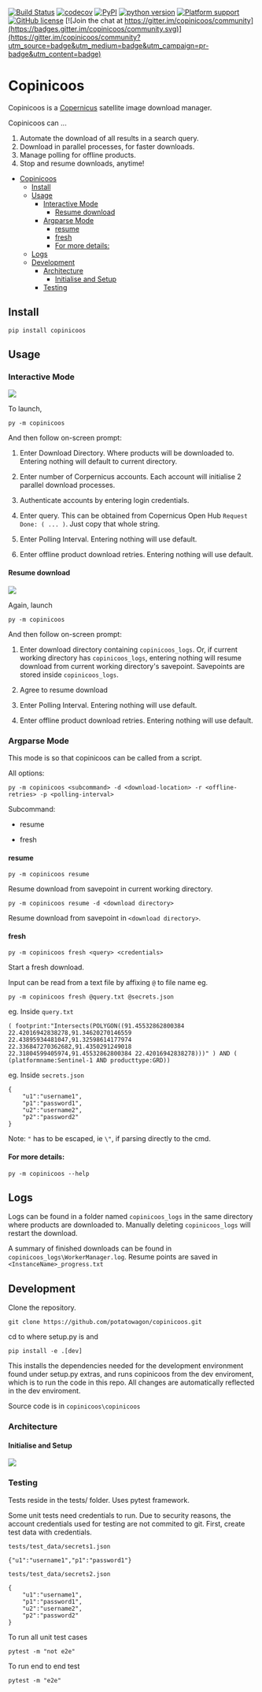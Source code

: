 [![Build Status](https://travis-ci.org/potatowagon/copinicoos.svg?branch=master)](https://travis-ci.org/potatowagon/copinicoos)
[![codecov](https://codecov.io/gh/potatowagon/copinicoos/branch/master/graph/badge.svg)](https://codecov.io/gh/potatowagon/copinicoos)
[![PyPI](https://img.shields.io/pypi/v/copinicoos)](https://pypi.org/project/copinicoos/)
[![python version](https://img.shields.io/badge/python-3.6%20%7C%203.7-blue.svg)](https://pypi.org/project/copinicoos/)
[![Platform support](https://img.shields.io/badge/platform-windows%20%7C%20macos%20%7C%20linux-lightgrey.svg)](https://travis-ci.org/potatowagon/copinicoos)
[![GitHub license](https://img.shields.io/github/license/potatowagon/copinicoos)](https://github.com/potatowagon/copinicoos/blob/master/LICENSE) 
[![Join the chat at https://gitter.im/copinicoos/community](https://badges.gitter.im/copinicoos/community.svg)](https://gitter.im/copinicoos/community?utm_source=badge&utm_medium=badge&utm_campaign=pr-badge&utm_content=badge)

# Copinicoos
Copinicoos is a <a href="https://scihub.copernicus.eu/dhus/#/home">Copernicus</a> satellite image download manager. 

Copinicoos can ...
1. Automate the download of all results in a search query. 
2. Download in parallel processes, for faster downloads. 
3. Manage polling for offline products. 
4. Stop and resume downloads, anytime!

- [Copinicoos](#copinicoos)
  - [Install](#install)
  - [Usage](#usage)
    - [Interactive Mode](#interactive-mode)
      - [Resume download](#resume-download)
    - [Argparse Mode](#argparse-mode)
      - [resume](#resume)
      - [fresh](#fresh)
      - [For more details:](#for-more-details)
  - [Logs](#logs)
  - [Development](#development)
    - [Architecture](#architecture)
      - [Initialise and Setup](#initialise-and-setup)
    - [Testing](#testing)

## Install

```
pip install copinicoos
```

## Usage
### Interactive Mode

![](img/i_mode.gif)

To launch,
```
py -m copinicoos
```
And then follow on-screen prompt:

1. Enter Download Directory. Where products will be downloaded to. Entering nothing will default to current directory.
   
2. Enter number of Corpernicus accounts. Each account will initialise 2 parallel download processes.
   
3. Authenticate accounts by entering login credentials.
   
4. Enter query. This can be obtained from Copernicus Open Hub `Request Done: ( ... )`. Just copy that whole string.

5. Enter Polling Interval. Entering nothing will use default.

6. Enter offline product download retries. Entering nothing will use default.

#### Resume download
![](img/i_mode_resume.gif)

Again, launch 
```
py -m copinicoos
```
And then follow on-screen prompt:

1. Enter download directory containing `copinicoos_logs`. Or, if current working directory has `copinicoos_logs`, entering nothing will resume download from current working directory's savepoint. Savepoints are stored inside `copinicoos_logs`.

2. Agree to resume download 

3. Enter Polling Interval. Entering nothing will use default.

4. Enter offline product download retries. Entering nothing will use default.

### Argparse Mode

This mode is so that copinicoos can be called from a script.

All options:
```
py -m copinicoos <subcommand> -d <download-location> -r <offline-retries> -p <polling-interval>
```
Subcommand:
- resume 

- fresh

#### resume

```
py -m copinicoos resume
```
Resume download from savepoint in current working directory.

```
py -m copinicoos resume -d <download directory>
```
Resume download from savepoint in `<download directory>`.

#### fresh
```
py -m copinicoos fresh <query> <credentials>
```
Start a fresh download. 

Input can be read from a text file by affixing `@` to file name eg.

```
py -m copinicoos fresh @query.txt @secrets.json
```

eg. Inside `query.txt`
```
( footprint:"Intersects(POLYGON((91.45532862800384 22.42016942838278,91.34620270146559 22.43895934481047,91.32598614177974 22.336847270362682,91.4350291249018 22.31804599405974,91.45532862800384 22.42016942838278)))" ) AND ( (platformname:Sentinel-1 AND producttype:GRD))
```

eg. Inside `secrets.json`
```
{
    "u1":"username1",
    "p1":"password1",
    "u2":"username2",
    "p2":"password2"
}
```

Note: `"` has to be escaped, ie `\"`, if parsing directly to the cmd.

#### For more details:
```
py -m copinicoos --help
```

## Logs
Logs can be found in a folder named `copinicoos_logs` in the same directory where products are downloaded to. Manually deleting `copinicoos_logs` will restart the download.

A summary of finished downloads can be found in `copinicoos_logs\WorkerManager.log`. Resume points are saved in `<InstanceName>_progress.txt`

## Development
Clone the repository.
```
git clone https://github.com/potatowagon/copinicoos.git
```

cd to where setup.py is and
```
pip install -e .[dev]
```
This installs the dependencies needed for the development environment found under setup.py extras, and runs copinicoos from the dev enviroment, which is to run the code in this repo. All changes are automatically reflected in the dev enviroment. 

Source code is in `copinicoos\copinicoos`

### Architecture

#### Initialise and Setup
![](img/init.png)

### Testing

Tests reside in the tests/ folder. Uses pytest framework.

Some unit tests need credentials to run. Due to security reasons, the account credentials used for testing are not commited to git. First, create test data with credentials.

`tests/test_data/secrets1.json`
```
{"u1":"username1","p1":"password1"}
```

`tests/test_data/secrets2.json`
```
{
    "u1":"username1",
    "p1":"password1",
    "u2":"username2",
    "p2":"password2"
}
```

To run all unit test cases
```
pytest -m "not e2e"
```

To run end to end test
```
pytest -m "e2e"
```
